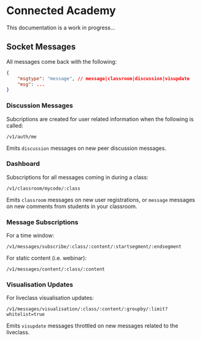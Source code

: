 # Connected Academy

This documentation is a work in progress...

## Socket Messages

All messages come back with the following:

```json
{
    "msgtype": "message", // message|classroom|discussion|visupdate
    "msg": ...
}
```

### Discussion Messages

Subcriptions are created for user related information when the following is called:

`/v1/auth/me`

Emits `discussion` messages on new peer discussion messages.

### Dashboard

Subscriptions for all messages coming in during a class:

`/v1/classroom/mycode/:class`

Emits `classroom` messages on new user registrations, or `message` messages on new comments from students in your classroom.

### Message Subscriptions

For a time window:

`/v1/messages/subscribe/:class/:content/:startsegment/:endsegment`

For static content (i.e. webinar):

`/v1/messages/content/:class/:content`

### Visualisation Updates

For liveclass visualisation updates:

`/v1/messages/visualisation/:class/:content/:groupby/:limit?whitelist=true`

Emits `visupdate` messages throttled on new messages related to the liveclass.